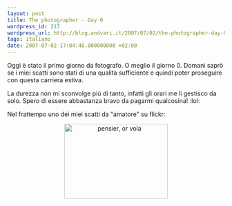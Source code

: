 ```yaml
---
layout: post
title: The photographer - Day 0
wordpress_id: 217
wordpress_url: http://blog.andvari.it/2007/07/02/the-photographer-day-0/
tags: italiano
date: 2007-07-02 17:04:48.000000000 +02:00
---
```

Oggi è stato il primo giorno da fotografo. O meglio il giorno 0. Domani saprò se i miei scatti sono stati di una qualità sufficiente e quindi poter proseguire con questa carriera estiva.

La durezza non mi sconvolge più di tanto, infatti gli orari me li gestisco da solo. Spero di essere abbastanza bravo da pagarmi qualcosina! :lol:

Nel frattempo uno dei miei scatti da "amatore" su flickr:

<center><a href="http://www.flickr.com/photos/helios89/648745749/" title="Photo Sharing"><img src="http://farm2.static.flickr.com/1329/648745749_e36b093632_m.jpg" alt="pensier, or vola" height="173" width="240" /></a></center>
